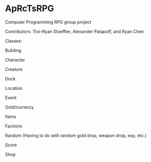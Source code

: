 # ApRcTsRPG
Computer Programming RPG group project

Contributors: Troi-Ryan Stoeffler, Alexander Patapoff, and Ryan Chen

Classes:

Building

Character

Creature

Dock

Location

Event

Gold/currency

Items

Factions

Random (Having to do with random gold drop, weapon drop, exp, etc.)

Score

Shop
